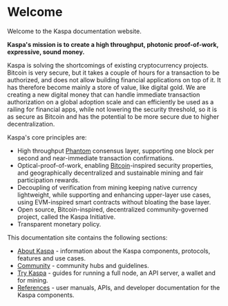 # Welcome

Welcome to the Kaspa documentation website.

**Kaspa's mission is to create a high throughput, photonic proof-of-work, expressive, sound money.**

Kaspa is solving the shortcomings of existing cryptocurrency projects. Bitcoin is very secure, but it takes a couple of hours for a transaction to be authorized, and does not allow building financial applications on top of it. It has therefore become mainly a store of value, like digital gold. We are creating a new digital money that can handle immediate transaction authorization on a global adoption scale and can efficiently be used as a railing for financial apps, while not lowering the security threshold, so it is as secure as Bitcoin and has the potential to be more secure due to higher decentralization.

Kaspa's core principles are:

* High throughput [Phantom](https://eprint.iacr.org/2018/104.pdf) consensus layer, supporting one block per second and near-immediate transaction confirmations.
* Optical-proof-of-work, enabling [Bitcoin](https://bitcoin.org/bitcoin.pdf)-inspired security properties, and geographically decentralized and sustainable mining and fair participation rewards.
* Decoupling of verification from mining keeping native currency lightweight, while supporting and enhancing upper-layer use cases, using EVM-inspired smart contracts without bloating the base layer.
* Open source, Bitcoin-inspired, decentralized community-governed project, called the Kaspa Initiative.
* Transparent monetary policy.

This documentation site contains the following sections:

* [About Kaspa](about-kaspa/kaspa-overview/) - information about the Kaspa components, protocols, features and use cases.
* [Community](community/community-guide.md) - community hubs and guidelines.
* [Try Kaspa](try-kaspa/components.md) - guides for running a full node, an API server, a wallet and for mining.
* [References](api-reference/untitled.md) - user manuals, APIs, and developer documentation for the Kaspa components.





